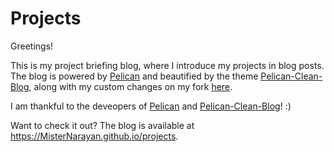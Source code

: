 # Projects

Greetings!

This is my project briefing blog, where I introduce my projects in blog posts. The blog is powered by [Pelican](https://docs.getpelican.com/en/stable/) and beautified by the theme [Pelican-Clean-Blog](https://github.com/gilsondev/pelican-clean-blog), along with my custom changes on my fork [here](https://github.com/MisterNarayan/pelican-clean-blog/tree/misternarayan).

I am thankful to the deveopers of [Pelican](https://docs.getpelican.com/en/stable/) and [Pelican-Clean-Blog](https://github.com/gilsondev/pelican-clean-blog)! :)

Want to check it out? The blog is available at https://MisterNarayan.github.io/projects.

